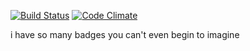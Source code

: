 [![Build Status](https://travis-ci.org/blueseph/twitchwatcher-react.svg?branch=master)](https://travis-ci.org/blueseph/twitchwatcher-react) [![Code Climate](https://codeclimate.com/github/blueseph/twitchwatcher-react/badges/gpa.svg)](https://codeclimate.com/github/blueseph/twitchwatcher-react)

i have so many badges you can't even begin to imagine
